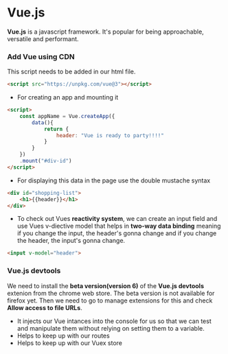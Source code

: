 # Vue.js
**Vue.js** is a javascript framework. It's popular for being approachable, versatile and performant.
### Add Vue using CDN
This script needs to be added in our html file.
```html
<script src="https://unpkg.com/vue@3"></script>
```

 - For creating an app and mounting it
```html
<script>
    const appName = Vue.createApp({
        data(){
            return {
                header: "Vue is ready to party!!!!"
            }
        }
    })
    .mount("#div-id")
</script>
```
 - For displaying this data in the page use the double mustache syntax
```html
<div id="shopping-list">
    <h1>{{header}}</h1>
</div>
```
 - To check out Vues **reactivity system**, we can create an input field and use Vues v-diective model that helps in **two-way data binding** meaning if you change the input, the header's gonna change and if you change the header, the input's gonna change.
 ```html
 <input v-model="header">
```
### Vue.js devtools
We need to install the **beta version(version 6)** of the **Vue.js devtools** extenion from the chrome web store. The beta version is not available for firefox yet. Then we need to go to manage extensions for this and check **Allow access to file URLs**. 
 - It injects our Vue intances into the console for us so that we can test and manipulate them without relying on setting them to a variable. 
 - Helps to keep up with our routes
 - Helps to keep up with our Vuex store

